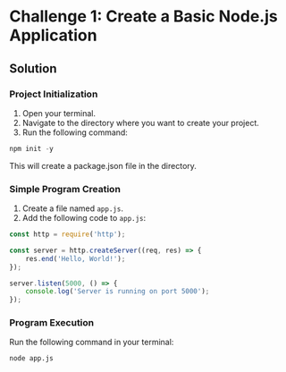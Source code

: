 # Challenge 1: Create a Basic Node.js Application

## Solution

### Project Initialization

1. Open your terminal.
2. Navigate to the directory where you want to create your project.
3. Run the following command:

```csharp
npm init -y
```

This will create a package.json file in the directory.

### Simple Program Creation

1. Create a file named `app.js`.
2. Add the following code to `app.js`:

```javascript
const http = require('http');

const server = http.createServer((req, res) => {
    res.end('Hello, World!');
});

server.listen(5000, () => {
    console.log('Server is running on port 5000');
});
```

### Program Execution

Run the following command in your terminal:

```
node app.js
```